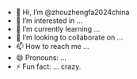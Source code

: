 - 👋 Hi, I’m @zhouzhengfa2024china
- 👀 I’m interested in ...
- 🌱 I’m currently learning ...
- 💞️ I’m looking to collaborate on ...
- 📫 How to reach me ...
- 😄 Pronouns: ...
- ⚡ Fun fact: ... crazy.

<!---
zhouzhengfa2024china/zhouzhengfa2024china is a ✨ special ✨ repository because its `README.md` (this file) appears on your GitHub profile.
You can click the Preview link to take a look at your changes.
--->

